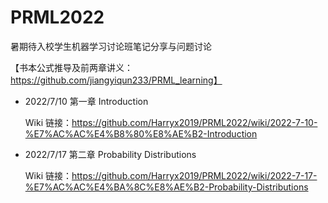 # PRML2022
暑期待入校学生机器学习讨论班笔记分享与问题讨论

【书本公式推导及前两章讲义：https://github.com/jiangyiqun233/PRML_learning】

+ 2022/7/10 第一章 Introduction
  
  Wiki 链接：https://github.com/Harryx2019/PRML2022/wiki/2022-7-10-%E7%AC%AC%E4%B8%80%E8%AE%B2-Introduction
+ 2022/7/17 第二章 Probability Distributions

  Wiki 链接：https://github.com/Harryx2019/PRML2022/wiki/2022-7-17-%E7%AC%AC%E4%BA%8C%E8%AE%B2-Probability-Distributions
